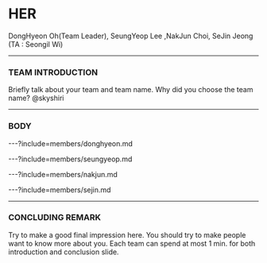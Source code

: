 # HER

DongHyeon Oh(Team Leader), SeungYeop Lee ,NakJun Choi, SeJin Jeong (TA : Seongil Wi)

---

### TEAM INTRODUCTION

Briefly talk about your team and team name. Why did you choose the team name?
@skyshiri

---

### BODY

---?include=members/donghyeon.md

---?include=members/seungyeop.md

---?include=members/nakjun.md

---?include=members/sejin.md

---

### CONCLUDING REMARK

Try to make a good final impression here. You should try to make people want to
know more about you. Each team can spend at most 1 min. for both introduction
and conclusion slide.

